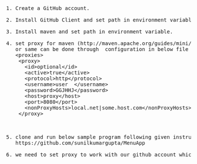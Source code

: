 <pre>
1. Create a GitHub account.

2. Install GitHub Client and set path in environment variable.

3. Install maven and set path in environment variable.

4. set proxy for maven (http://maven.apache.org/guides/mini/guide-proxies.html)
   or same can be done through <proxies> configuration in below file 
   &lt;proxies>
    &lt;proxy>
      &lt;id>optional&lt;/id>
      &lt;active>true&lt;/active>
      &lt;protocol>http&lt;/protocol>
      &lt;username>user  &lt;/username>
      &lt;password>GGJHHJ&lt;/password>
      &lt;host>proxy&lt;/host>
      &lt;port>8080&lt;/port>
      &lt;nonProxyHosts>local.net|some.host.com&lt;/nonProxyHosts>
    &lt;/proxy>
    
  </proxies>

5. clone and run below sample program following given instruction, to test if your setup is all done.
   https://github.com/sunilkumargupta/MenuApp

6. we need to set proxy to work with our github account which I'll share offline.


</pre>
